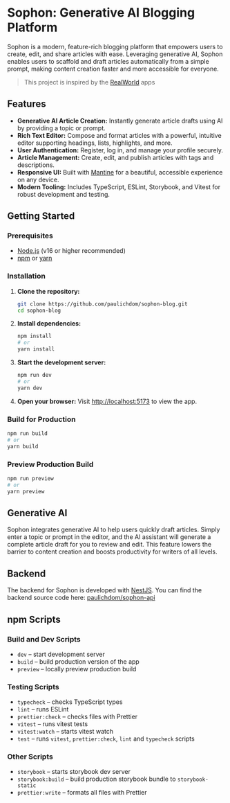 # Sophon: Generative AI Blogging Platform

Sophon is a modern, feature-rich blogging platform that empowers users to create, edit, and share articles with ease. Leveraging generative AI, Sophon enables users to scaffold and draft articles automatically from a simple prompt, making content creation faster and more accessible for everyone.

> This project is inspired by the [RealWorld](https://realworld-docs.netlify.app/) apps

## Features

- **Generative AI Article Creation:** Instantly generate article drafts using AI by providing a topic or prompt.
- **Rich Text Editor:** Compose and format articles with a powerful, intuitive editor supporting headings, lists, highlights, and more.
- **User Authentication:** Register, log in, and manage your profile securely.
- **Article Management:** Create, edit, and publish articles with tags and descriptions.
- **Responsive UI:** Built with [Mantine](https://mantine.dev/) for a beautiful, accessible experience on any device.
- **Modern Tooling:** Includes TypeScript, ESLint, Storybook, and Vitest for robust development and testing.

## Getting Started

### Prerequisites
- [Node.js](https://nodejs.org/) (v16 or higher recommended)
- [npm](https://www.npmjs.com/) or [yarn](https://yarnpkg.com/)

### Installation

1. **Clone the repository:**
   ```bash
   git clone https://github.com/paulichdom/sophon-blog.git
   cd sophon-blog
   ```
2. **Install dependencies:**
   ```bash
   npm install
   # or
   yarn install
   ```
3. **Start the development server:**
   ```bash
   npm run dev
   # or
   yarn dev
   ```
4. **Open your browser:**
   Visit [http://localhost:5173](http://localhost:5173) to view the app.

### Build for Production
```bash
npm run build
# or
yarn build
```

### Preview Production Build
```bash
npm run preview
# or
yarn preview
```

## Generative AI
Sophon integrates generative AI to help users quickly draft articles. Simply enter a topic or prompt in the editor, and the AI assistant will generate a complete article draft for you to review and edit. This feature lowers the barrier to content creation and boosts productivity for writers of all levels.

## Backend
The backend for Sophon is developed with [NestJS](https://nestjs.com/). You can find the backend source code here: [paulichdom/sophon-api](https://github.com/paulichdom/sophon-api)

## npm Scripts

### Build and Dev Scripts
- `dev` – start development server
- `build` – build production version of the app
- `preview` – locally preview production build

### Testing Scripts
- `typecheck` – checks TypeScript types
- `lint` – runs ESLint
- `prettier:check` – checks files with Prettier
- `vitest` – runs vitest tests
- `vitest:watch` – starts vitest watch
- `test` – runs `vitest`, `prettier:check`, `lint` and `typecheck` scripts

### Other Scripts
- `storybook` – starts storybook dev server
- `storybook:build` – build production storybook bundle to `storybook-static`
- `prettier:write` – formats all files with Prettier


